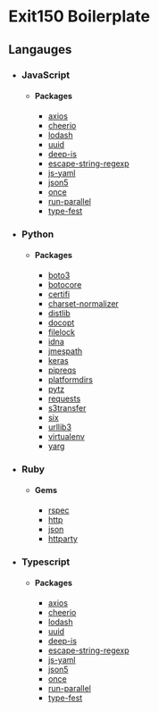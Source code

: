 # Exit150 Boilerplate

## Langauges

- ### JavaScript

  - #### Packages
    - [axios](https://www.npmjs.com/package/axios)
    - [cheerio](https://www.npmjs.com/package/cheerio)
    - [lodash](https://www.npmjs.com/package/lodash)
    - [uuid](https://www.npmjs.com/package/uuid)
    - [deep-is](https://www.npmjs.com/package/deep-is)
    - [escape-string-regexp](https://www.npmjs.com/package/escape-string-regexp)
    - [js-yaml](https://www.npmjs.com/package/js-yaml)
    - [json5](https://www.npmjs.com/package/json5)
    - [once](https://www.npmjs.com/package/once)
    - [run-parallel](https://www.npmjs.com/package/run-parallel)
    - [type-fest](https://www.npmjs.com/package/type-fest)

- ### Python

  - #### Packages
    - [boto3](https://pypi.org/project/boto3/)
    - [botocore](https://pypi.org/project/botocore/)
    - [certifi](https://pypi.org/project/certifi/)
    - [charset-normalizer](https://pypi.org/project/charset-normalizer/)
    - [distlib](https://pypi.org/project/distlib/)
    - [docopt](https://pypi.org/project/docopt/)
    - [filelock](https://pypi.org/project/filelock/)
    - [idna](https://pypi.org/project/idna/)
    - [jmespath](https://pypi.org/project/jmespath/)
    - [keras](https://pypi.org/project/keras/)
    - [pipreqs](https://pypi.org/project/pipreqs/)
    - [platformdirs](https://pypi.org/project/platformdirs/)
    - [pytz](https://pypi.org/project/pytz/)
    - [requests](https://pypi.org/project/requests/)
    - [s3transfer](https://pypi.org/project/s3transfer/)
    - [six](https://pypi.org/project/six/)
    - [urllib3](https://pypi.org/project/urllib3/)
    - [virtualenv](https://pypi.org/project/virtualenv/)
    - [yarg](https://pypi.org/project/yarg/)

- ### Ruby

  - #### Gems
    - [rspec](https://rubygems.org/gems/rspec)
    - [http](https://rubygems.org/gems/http)
    - [json](https://rubygems.org/gems/json)
    - [httparty](https://rubygems.org/gems/httparty)

- ### Typescript
  - #### Packages
    - [axios](https://www.npmjs.com/package/axios)
    - [cheerio](https://www.npmjs.com/package/cheerio)
    - [lodash](https://www.npmjs.com/package/lodash)
    - [uuid](https://www.npmjs.com/package/uuid)
    - [deep-is](https://www.npmjs.com/package/deep-is)
    - [escape-string-regexp](https://www.npmjs.com/package/escape-string-regexp)
    - [js-yaml](https://www.npmjs.com/package/js-yaml)
    - [json5](https://www.npmjs.com/package/json5)
    - [once](https://www.npmjs.com/package/once)
    - [run-parallel](https://www.npmjs.com/package/run-parallel)
    - [type-fest](https://www.npmjs.com/package/type-fest)
